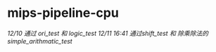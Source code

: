 # mips-pipeline-cpu
*12/10 通过 ori_test 和 logic_test*
*12/11 16:41 通过shift_test 和 除乘除法的 simple_arithmatic_test*
